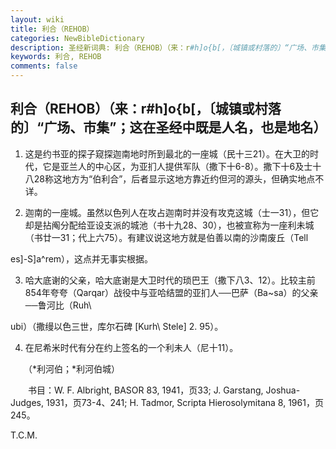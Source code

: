 ```yaml
---
layout: wiki
title: 利合（REHOB）
categories: NewBibleDictionary
description: 圣经新词典: 利合（REHOB）（来：r#h]o{b[，〔城镇或村落的〕“广场、市集”；这在圣经中既是人名，也是地名）
keywords: 利合, REHOB
comments: false
---
```


## 利合（REHOB）（来：r#h]o{b[，〔城镇或村落的〕“广场、市集”；这在圣经中既是人名，也是地名）

1. 这是约书亚的探子窥探迦南地时所到最北的一座城（民十三21）。在大卫的时代，它是亚兰人的中心区，为亚扪人提供军队（撒下十6-8）。撒下十6及士十八28称这地方为“伯利合”，后者显示这地方靠近约但河的源头，但确实地点不详。

2. 迦南的一座城。虽然以色列人在攻占迦南时并没有攻克这城（士一31），但它却是拈阄分配给亚设支派的城池（书十九28、30），也被宣称为一座利未城（书廿一31；代上六75）。有建议说这地方就是伯善以南的沙南废丘（Tell

es]-S]a^rem），这点并无事实根据。

3. 哈大底谢的父亲，哈大底谢是大卫时代的琐巴王（撒下八3、12）。比较主前854年夸夸（Qarqar）战役中与亚哈结盟的亚扪人──巴萨（Ba~sa）的父亲──鲁河比（Ruh\

ubi）（撒缦以色三世，库尔石碑 [Kurh\ Stele] 2. 95）。

4. 在尼希米时代有分在约上签名的一个利未人（尼十11）。

　　（*利河伯；*利河伯城）

　　书目：W. F. Albright, BASOR 83, 1941，页33; J. Garstang, Joshua-Judges, 1931，页73-4、241; H. Tadmor, Scripta Hierosolymitana 8, 1961，页245。

T.C.M.









